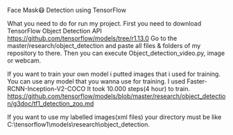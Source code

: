 Face Mask😷 Detection using TensorFlow

What you need to do for run my project.
First you need to download TensorFlow Object Detection API 
https://github.com/tensorflow/models/tree/r1.13.0
Go to the master/research/object_detection and paste all files & folders of my repository to there.
Then you can execute Object_detection_video.py, image or webcam.

If you want to train your own model i putted images that i used for training.
You can use any model that you wanna use for training. 
I used Faster-RCNN-Inception-V2-COCO
It took 10.000 steps(4 hour) to train. 
https://github.com/tensorflow/models/blob/master/research/object_detection/g3doc/tf1_detection_zoo.md

If you want to use my labelled images(xml files) your directory must be like C:\tensorflow1\models\research\object_detection.

